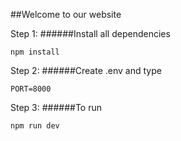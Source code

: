 ##Welcome to our website

Step 1:
######Install all dependencies

```git
npm install
```

Step 2:
######Create .env and type

```git
PORT=8000
```

Step 3:
######To run

```git
npm run dev
```
